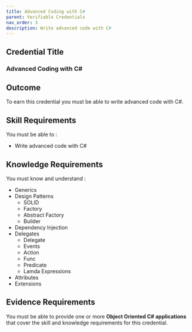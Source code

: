 ```yaml
---
title: Advanced Coding with C#
parent: Verifiable Credentials
nav_order: 3
description: Write advanced code with C# 
---
```


## Credential Title
### Advanced Coding with C#

## Outcome
To earn this credential you must be able to write advanced code with C#.

## Skill Requirements
You must be able to :
- Write advanced code with C#

## Knowledge Requirements
You must know and understand :

- Generics
- Design Patterns
    - SOLID
    - Factory
    - Abstract Factory
    - Builder
- Dependency Injection
- Delegates
    - Delegate
    - Events
    - Action
    - Func
    - Predicate
    - Lamda Expressions
- Attributes
- Extensions

## Evidence Requirements
You must be able to provide one or more **Object Oriented C# applications** that cover the skill and knowledge requirements for this credential.
